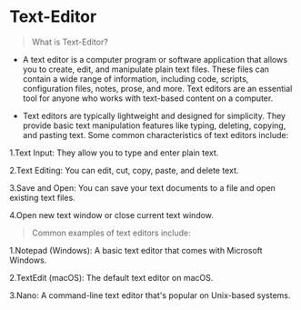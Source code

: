 # Text-Editor
> What is Text-Editor?
- A text editor is a computer program or software application that allows you to create, edit, and manipulate plain text files. These files can contain a wide range of information, including code, scripts, configuration files, notes, prose, and more. Text editors are an essential tool for anyone who works with text-based content on a computer.

- Text editors are typically lightweight and designed for simplicity. They provide basic text manipulation features like typing, deleting, copying, and pasting text. 
Some common characteristics of text editors include:

1.Text Input: They allow you to type and enter plain text. 

2.Text Editing: You can edit, cut, copy, paste, and delete text.

3.Save and Open: You can save your text documents to a file and open existing text files.

4.Open new text window or close current text window.

>Common examples of text editors include:

1.Notepad (Windows): A basic text editor that comes with Microsoft Windows.

2.TextEdit (macOS): The default text editor on macOS.

3.Nano: A command-line text editor that's popular on Unix-based systems.

